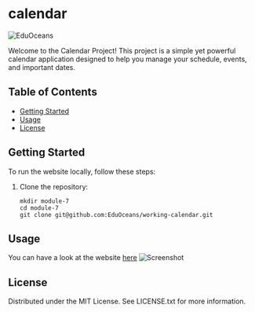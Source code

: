 # calendar
![EduOceans](https://img.shields.io/badge/Edu-Oceans-blue)

Welcome to the Calendar Project! This project is a simple yet powerful calendar application designed to help you manage your schedule, events, and important dates. 

## Table of Contents

- [Getting Started](#getting-started)
- [Usage](#usage)
- [License](#license)

## Getting Started

To run the website locally, follow these steps:

1. Clone the repository:
   ```
   mkdir module-7
   cd module-7
   git clone git@github.com:EduOceans/working-calendar.git
   ```

## Usage
You can have a look at the website [here](https://eduoceans.github.io/working-calendar/)
![Screenshot ](https://github.com/EduOceans/calendar/assets/150608334/abbf0bef-3218-4f99-bc41-bd3621ca318f)


## License
Distributed under the MIT License. See LICENSE.txt for more information.
